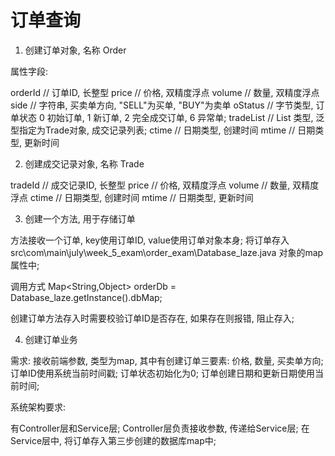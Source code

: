 # 订单查询 

1. 创建订单对象, 名称 Order

属性字段: 

orderId // 订单ID, 长整型
price // 价格, 双精度浮点
volume // 数量, 双精度浮点
side // 字符串, 买卖单方向, "SELL"为买单, "BUY"为卖单
oStatus // 字节类型, 订单状态 0 初始订单, 1 新订单, 2 完全成交订单, 6 异常单;
tradeList // List 类型, 泛型指定为Trade对象, 成交记录列表;
ctime // 日期类型, 创建时间
mtime // 日期类型, 更新时间


2. 创建成交记录对象, 名称 Trade

tradeId // 成交记录ID, 长整型
price // 价格, 双精度浮点
volume // 数量, 双精度浮点
ctime // 日期类型, 创建时间
mtime // 日期类型, 更新时间


3. 创建一个方法, 用于存储订单

方法接收一个订单, key使用订单ID, value使用订单对象本身;
将订单存入 src\com\main\july\week_5_exam\order_exam\Database_laze.java 对象的map属性中; 

调用方式 Map<String,Object> orderDb = Database_laze.getInstance().dbMap;

创建订单方法存入时需要校验订单ID是否存在, 如果存在则报错, 阻止存入;


4. 创建订单业务

需求: 接收前端参数, 类型为map, 其中有创建订单三要素: 价格, 数量, 买卖单方向;
订单ID使用系统当前时间戳;
订单状态初始化为0;
订单创建日期和更新日期使用当前时间; 

系统架构要求:

有Controller层和Service层; 
Controller层负责接收参数, 传递给Service层; 
在Service层中, 将订单存入第三步创建的数据库map中; 